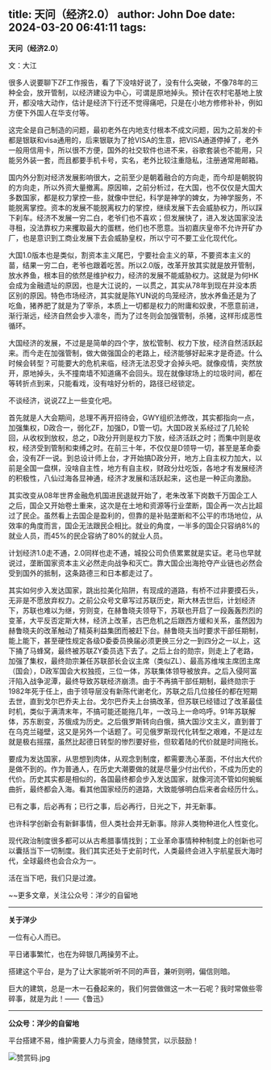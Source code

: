 title: 天问（经济2.0）
author: John Doe
date: 2024-03-20 06:41:11
tags:
---
**天问（经济2.0）**<!--more-->

文：大江

很多人说要聊下ZF工作报告，看了下没啥好说了，没有什么突破，不像78年的三种全会，放开管制，以经济建设为中心，可谓是原地掉头。预计在农村宅基地上放开，都没啥大动作，估计是经济下行还不觉得痛吧，只是在小地方修修补补，例如方便下外国人在华支付等。

这完全是自己制造的问题，最初老外在内地支付根本不成文问题，因为之前发的卡都是银联和visa通用的，后来银联为了抢VISA的生意，把VISA通道停掉了，老外一般用信用卡，所以很不方便，国外的社交软件也进不来，谷歌套装也不能用，只能另外装一套，而且都要手机卡号，实名，老外比较注重隐私，注册通常用邮箱。

国内外分割对经济发展影响很大，之前至少是朝着融合的方向走，而今却是朝脱钩的方向走，所以外资大量撤离。原因嘛，之前分析过，在大国，也不仅仅是大国大多数国家，都是权力掌控一些，就像中世纪，科学是神学的婢女，为神学服务，不能脱离掌控。资本的发展不能脱离权力的掌控，继续发展下去会威胁权力，所以踩下刹车。经济不发展一穷二白，老爷们也不喜欢；但发展快了，进入发达国家没法寻租，没法靠权力来攫取最大的蛋糕，他们也不愿意。当初嘉庆皇帝不允许开矿办厂，也是意识到工商业发展下去会威胁皇权，所以宁可不要工业化现代化。

大国1.0版本也是类似，割资本主义尾巴，宁要社会主义的草，不要资本主义的苗，结果一穷二白，老爷也跟着吃苦。所以2.0版，改革开放其实就是放开管制，放水养鱼，根本目的依然是维护权力，经济的发展不能威胁权力。这就是为何HK会成为金融遗址的原因，也是大江说的，一以贯之，其实从78年到现在并没本质区别的原因。特色市场经济，其实就是陈YUN说的鸟笼经济，放水养鱼还是为了吃鱼，猪养肥了就是为了宰杀，本质上一切都是权力的附庸和奴隶，不愿意前进，渐行渐远，经济自然会步入凛冬，而为了过冬则会加强管制，杀猪，这样形成恶性循环。

大国经济的发展，不过是是简单的四个字，放松管制、权力下放，经济自然活跃起来。而今走在加强管制，做大做强国企的老路上，经济能够好起来才是奇迹。什么时候会转型？可能要大的危机来临，经济无法忍受才会掉头吧。就像疫情，突然放开，原地掉头，头不撞南墙不知道痛不会回头。现在就像球场上的垃圾时间，都在等转折点到来，只能看戏，没有啥好分析的，路径已经锁定。

不谈经济，说说ZZ上一些变化吧。

首先就是人大会期间，总理不再开招待会，GWY组织法修改，其实都指向一点，加强集权，D政合一，弱化ZF，加强D，D管一切。大国D政关系经过了几轮轮回，从收权到放权，总之，D政分开则是权力下放，经济活跃之时；而集中则是收权，经济受到管制和束缚之时。在前三十年，不仅仅是D领导一切，甚至是革命委会，没有ZF一说。到总设计师上台，才开始搞D政分开，地方上自主权力加大，以前是全国一盘棋，没啥自主性，地方有自主权，财政分灶吃饭，各地才有发展经济的积极性，八仙过海各显神通，经济才发展和活跃起来，这也是一种正向激励。

其实改变从08年世界金融危机国进民退就开始了，老朱改革下岗数千万国企工人之后，国企又开始卷土重来，这次是在土地和资源等行业垄断，国企再一次占比超过了民企。虽然看上去国企是盈利的，但靠的是补贴垄断和不公平的市场地位，从效率的角度而言，国企无法跟民企相比。就业的角度，一半多的国企只容纳8%的就业人员，而45%的民企容纳了80%的就业人员。

计划经济1.0走不通，2.0同样也走不通，城投公司负债累累就是实证。老马也早就说过，垄断国家资本主义必然走向战争和灭亡。靠大国企出海抢夺产业链也必然会受到国外的抵制，这条路德三和日本都走过了。

其实如何步入发达国家，跳出拉美化陷阱，有现成的道路，有桥不过非要摸石头，无非是不愿放弃权力。之前公众号文章写过苏联历史，斯大林去世后，计划经济下，苏联也难以为继，穷则变，在赫鲁晓夫领导下，苏联也开启了一段轰轰烈烈的变革，大平反否定斯大林，经济上改革，古巴危机之后跟西方缓和关系，虽然因为赫鲁晓夫的改革触动了精英利益集团而被赶下台。赫鲁晓夫当时要求干部任期制，能上能下，甚至硬性规定各级D委委员换届必须更换三分之一到四分之一以上，这下捅了马蜂窝，最终被苏联ZY委员选下去了。之后上台的勋宗，则走上了老路，加强了集权，最终勋宗兼任苏联部长会议主席（类似ZL）、最高苏维埃主席团主席（国会），D政军国会大权独揽，三位一体，苏联集体领导被放弃。之后入侵阿富汗陷入战争泥潭，最终导致苏联经济崩溃。由于不再搞干部任期制，最终勋宗于1982年死于任上，由于领导层没有新陈代谢老化，苏联之后几位接任的都在短期去世，直到戈尔巴乔夫上台。戈尔巴乔夫上台搞改革，但苏联已经错过了改革最佳时机，类似于满清末年，不搞可能还能拖几年，一改马上一命呜呼。91年苏联解体，苏东剧变，苏俄成为历史。之后俄罗斯转向白俄，搞大国沙文主义，直到普丁在乌克兰碰壁，这又是另外一个话题了。可见俄罗斯现代化转型之艰难，不是过左就是极右摇摆，虽然比起德日转型的惨烈要好些，但软着陆的代价就是时间拖长。

要成为发达国家，从思想到肉体，从观念到制度，都需要洗心革面，不付出大代价是做不到的。作为普通人，在历史大潮要做的就是尽量少付出代价，不成为历史的代价。历史其实都是相似的，各国最终都会步入发达国家，就像河流不管如何蜿蜒曲折，最终都会入海。看其他国家经历的道路，大致能够明白后来者会经历什么。

已有之事，后必再有；已行之事，后必再行，日光之下，并无新事。

也许科学创新会有新鲜事情，但人类社会并无新事。除非人类物种进化人性变化。

现代政治制度很多都可以从古希腊事情找到；工业革命事情种种制度上的创新也可以囊括当下一切制度。我们其实还处于史前时代，人类最终会进入宇航星辰大海时代，全球最终也会合众为一。

活在当下吧，我们只是过渡。

~~更多文章，关注公众号：洋少的自留地
- - -
**关于洋少**

一位有心人而已。

平日诸事繁忙，也在为碎银几两操劳不止。

搭建这个平台，是为了让大家能听听不同的声音，兼听则明，偏信则暗。

巨大的建筑，总是一木一石叠起来的，我们何尝做做这一木一石呢？我时常做些零碎事，就是为此！——《鲁迅》

---

**公众号：洋少的自留地** 

平台搭建不易，维护需要人力与资金，随缘赞赏，以示鼓励！

![赞赏码.jpg](/images/shang.jpg)